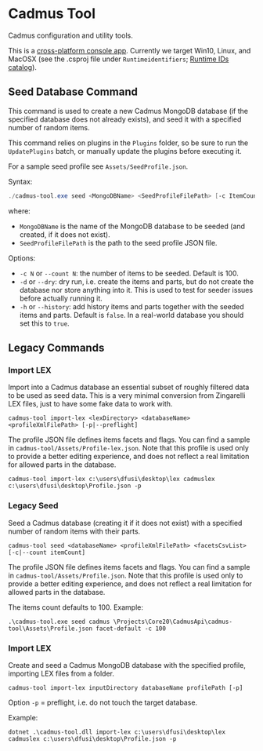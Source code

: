 # Cadmus Tool

Cadmus configuration and utility tools.

This is a [cross-platform console app](https://opensource.com/article/17/5/cross-platform-console-apps). Currently we target Win10, Linux, and MacOSX (see the .csproj file under `Runtimeidentifiers`; [Runtime IDs catalog](https://docs.microsoft.com/en-us/dotnet/core/rid-catalog)).

## Seed Database Command

This command is used to create a new Cadmus MongoDB database (if the specified database does not already exists), and seed it with a specified number of random items.

This command relies on plugins in the `Plugins` folder, so be sure to run the `UpdatePlugins` batch, or manually update the plugins before executing it.

For a sample seed profile see `Assets/SeedProfile.json`.

Syntax:

```ps1
./cadmus-tool.exe seed <MongoDBName> <SeedProfileFilePath> [-c ItemCount] [-d] [-h]
```

where:

- `MongoDBName` is the name of the MongoDB database to be seeded (and created, if it does not exist).
- `SeedProfileFilePath` is the path to the seed profile JSON file.

Options:

- `-c N` or `--count N`: the number of items to be seeded. Default is 100.
- `-d` or `--dry`: dry run, i.e. create the items and parts, but do not create the database nor store anything into it. This is used to test for seeder issues before actually running it.
- `-h` or `--history`: add history items and parts together with the seeded items and parts. Default is `false`. In a real-world database you should set this to `true`.

## Legacy Commands

### Import LEX

Import into a Cadmus database an essential subset of roughly filtered data to be used as seed data. This is a very minimal conversion from Zingarelli LEX files, just to have some fake data to work with.

	cadmus-tool import-lex <lexDirectory> <databaseName> <profileXmlFilePath> [-p|--preflight]

The profile JSON file defines items facets and flags. You can find a sample in `cadmus-tool/Assets/Profile-lex.json`. Note that this profile is used only to provide a better editing experience, and does not reflect a real limitation for allowed parts in the database.

	cadmus-tool import-lex c:\users\dfusi\desktop\lex cadmuslex c:\users\dfusi\desktop\Profile.json -p

### Legacy Seed

Seed a Cadmus database (creating it if it does not exist) with a specified number of random items with their parts.

	cadmus-tool seed <databaseName> <profileXmlFilePath> <facetsCsvList> [-c|--count itemCount]

The profile JSON file defines items facets and flags. You can find a sample in `cadmus-tool/Assets/Profile.json`. Note that this profile is used only to provide a better editing experience, and does not reflect a real limitation for allowed parts in the database.

The items count defaults to 100. Example:

	.\cadmus-tool.exe seed cadmus \Projects\Core20\CadmusApi\cadmus-tool\Assets\Profile.json facet-default -c 100

### Import LEX

Create and seed a Cadmus MongoDB database with the specified profile, importing LEX files from a folder.

	cadmus-tool import-lex inputDirectory databaseName profilePath [-p]

Option `-p` = preflight, i.e. do not touch the target database.

Example:

	dotnet .\cadmus-tool.dll import-lex c:\users\dfusi\desktop\lex cadmuslex c:\users\dfusi\desktop\Profile.json -p
